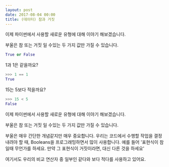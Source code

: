 ```yaml
---
layout: post
date: 2017-08-04 00:00
title: (데이터) 참과 거짓
---
```

이제 파이썬에서 사용할 새로운 유형에 대해 이야기 해보겠습니다.

<div id="ppt" markdown="1">

부울은 참 또는 거짓 일 수있는 두 가지 값만 가질 수 있습니다.
```python
True or False
```

1과 1은 같을까요?
```python
>>> 1 == 1
True
```

15는 5보다 적을까요?
```python
>>> 15 < 5
False
```

</div>

<div id="desc" markdown="1">

이제 파이썬에서 사용할 새로운 유형에 대해 이야기 해보겠습니다.

부울은 참 또는 거짓 일 수있는 두 가지 값만 가질 수 있습니다.

부울은 매우 간단한 개념같지만 매우 중요합니다. 우리는 코드에서 수행할 작업을 결정내려야 할 때, Booleans을 프로그래밍하면서 많이 사용합니다. 
예를 들어 '표현식이 참일때 무언가를 하세요. 만약 그 표현식이 거짓이라면, 대신 다른 것을 하세요'

여기서도 우리의 비교 연산자 중 일부인 같다와 보다 적다를 사용하고 있어요.

</div>
